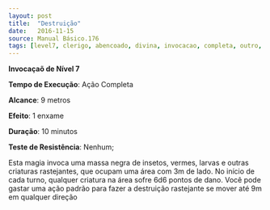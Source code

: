 ```yaml
---
layout: post
title:  "Destruição"
date:   2016-11-15
source: Manual Básico.176
tags: [level7, clerigo, abencoado, divina, invocacao, completa, outro, minuto, nenhum]
---
```


**Invocaçaõ de Nível 7**

**Tempo de Execução**: Ação Completa

**Alcance**: 9 metros

**Efeito**: 1 enxame

**Duração**: 10 minutos

**Teste de Resistência**: Nenhum;

Esta magia invoca uma massa negra de insetos, vermes, larvas e outras criaturas rastejantes, que ocupam uma área com 3m de lado. 
No início de cada turno, qualquer criatura na área sofre 6d6 pontos de dano. Você pode gastar uma ação padrão para fazer a destruição rastejante se mover até 9m em qualquer direção
